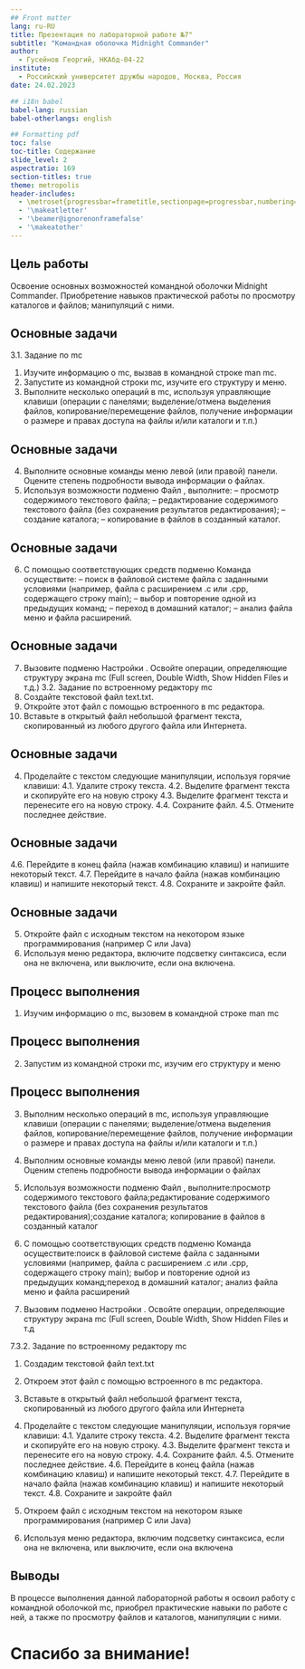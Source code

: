 ```yaml
---
## Front matter
lang: ru-RU
title: Презентация по лабораторной работе №7"
subtitle: "Командная оболочка Midnight Commander"
author:
  - Гусейнов Георгий, НКАбд-04-22
institute:
  - Российский университет дружбы народов, Москва, Россия
date: 24.02.2023

## i18n babel
babel-lang: russian
babel-otherlangs: english

## Formatting pdf
toc: false
toc-title: Содержание
slide_level: 2
aspectratio: 169
section-titles: true
theme: metropolis
header-includes:
  - \metroset{progressbar=frametitle,sectionpage=progressbar,numbering=fraction}
  - '\makeatletter'
  - '\beamer@ignorenonframefalse'
  - '\makeatother'
---
```


## Цель работы

Освоение основных возможностей командной оболочки Midnight Commander. Приобретение навыков практической работы по просмотру каталогов и файлов; манипуляций с ними.

## Основные задачи

3.1. Задание по mc

1. Изучите информацию о mc, вызвав в командной строке man mc.
2. Запустите из командной строки mc, изучите его структуру и меню.
3. Выполните несколько операций в mc, используя управляющие клавиши (операции с панелями; выделение/отмена выделения файлов, копирование/перемещение файлов, получение информации о размере и правах доступа на файлы и/или каталоги и т.п.)

## Основные задачи

4. Выполните основные команды меню левой (или правой) панели. Оцените степень подробности вывода информации о файлах.
5. Используя возможности подменю Файл , выполните:
   – просмотр содержимого текстового файла;
   – редактирование содержимого текстового файла (без сохранения результатов редактирования);
   – создание каталога;
   – копирование в файлов в созданный каталог.

## Основные задачи

6. С помощью соответствующих средств подменю Команда осуществите:
   – поиск в файловой системе файла с заданными условиями (например, файла
   с расширением .c или .cpp, содержащего строку main);
   – выбор и повторение одной из предыдущих команд;
   – переход в домашний каталог;
   – анализ файла меню и файла расширений.

## Основные задачи

7. Вызовите подменю Настройки . Освойте операции, определяющие структуру экрана mc (Full screen, Double Width, Show Hidden Files и т.д.)
   3.2. Задание по встроенному редактору mc
1. Создайте текстовой файл text.txt.
1. Откройте этот файл с помощью встроенного в mc редактора.
1. Вставьте в открытый файл небольшой фрагмент текста, скопированный из любого другого файла или Интернета.

## Основные задачи

4. Проделайте с текстом следующие манипуляции, используя горячие клавиши:
   4.1. Удалите строку текста.
   4.2. Выделите фрагмент текста и скопируйте его на новую строку
   4.3. Выделите фрагмент текста и перенесите его на новую строку.
   4.4. Сохраните файл.
   4.5. Отмените последнее действие.

## Основные задачи

4.6. Перейдите в конец файла (нажав комбинацию клавиш) и напишите некоторый
текст.
4.7. Перейдите в начало файла (нажав комбинацию клавиш) и напишите некоторый текст.
4.8. Сохраните и закройте файл.

## Основные задачи

5. Откройте файл с исходным текстом на некотором языке программирования (например C или Java)
6. Используя меню редактора, включите подсветку синтаксиса, если она не включена, или выключите, если она включена.

## Процесс выполнения

1. Изучим информацию о mc, вызовем в командной строке man mc

## Процесс выполнения

2. Запустим из командной строки mc, изучим его структуру и меню

## Процесс выполнения

3. Выполним несколько операций в mc, используя управляющие клавиши (операции с панелями; выделение/отмена выделения файлов, копирование/перемещение файлов, получение информации о размере и правах доступа на файлы и/или каталоги и т.п.)

4. Выполним основные команды меню левой (или правой) панели. Оценим степень подробности вывода информации о файлах

5. Используя возможности подменю Файл , выполните:просмотр содержимого текстового файла;редактирование содержимого текстового файла (без сохранения результатов редактирования);создание каталога; копирование в файлов в созданный каталог

6. С помощью соответствующих средств подменю Команда осуществите:поиск в файловой системе файла с заданными условиями (например, файла с расширением .c или .cpp, содержащего строку main); выбор и повторение одной из предыдущих команд;переход в домашний каталог; анализ файла меню и файла расширений

7. Вызовим подменю Настройки . Освойте операции, определяющие структуру экрана mc (Full screen, Double Width, Show Hidden Files и т.д

7.3.2. Задание по встроенному редактору mc

1. Создадим текстовой файл text.txt
2. Откроем этот файл с помощью встроенного в mc редактора.
3. Вставьте в открытый файл небольшой фрагмент текста, скопированный из любого другого файла или Интернета

4. Проделайте с текстом следующие манипуляции, используя горячие клавиши:
   4.1. Удалите строку текста.
   4.2. Выделите фрагмент текста и скопируйте его на новую строку.
   4.3. Выделите фрагмент текста и перенесите его на новую строку.
   4.4. Сохраните файл.
   4.5. Отмените последнее действие.
   4.6. Перейдите в конец файла (нажав комбинацию клавиш) и напишите некоторый текст.
   4.7. Перейдите в начало файла (нажав комбинацию клавиш) и напишите некоторый текст.
   4.8. Сохраните и закройте файл

5. Откроем файл с исходным текстом на некотором языке программирования (например C или Java)
6. Используя меню редактора, включим подсветку синтаксиса, если она не включена, или выключите, если она включена

## Выводы

В процессе выполнения данной лабораторной работы я освоил работу с командной оболочкой mc, приобрел практические навыки по работе с ней, а также по просмотру файлов и каталогов, манипуляции с ними.

# Спасибо за внимание!
